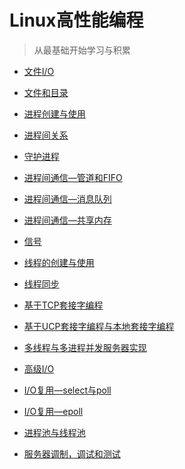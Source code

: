 # Linux高性能编程

> 从最基础开始学习与积累

+ [文件I/O]()

+ [文件和目录]()

+ [进程创建与使用]()

+ [进程间关系]()

+ [守护进程]()

+ [进程间通信—管道和FIFO]()

+ [进程间通信—消息队列]()

+ [进程间通信—共享内存]()

+ [信号]()

+ [线程的创建与使用]()

+ [线程同步]()

+ [基于TCP套接字编程]()

+ [基于UCP套接字编程与本地套接字编程]()

+ [多线程与多进程并发服务器实现]()

+ [高级I/O]()

+ [I/O复用—select与poll]()

+ [I/O复用—epoll]()

+ [进程池与线程池]()

+ [服务器调制，调试和测试]()

  